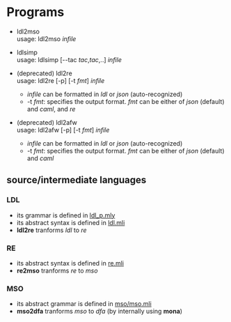# Programs

- ldl2mso  
  usage: ldl2mso _infile_

- ldlsimp  
  usage: ldlsimp [--tac _tac_,_tac_,..] _infile_

- (deprecated) ldl2re  
  usage: ldl2re [-p] [-t _fmt_] _infile_
  - _infile_ can be formatted in _ldl_ or _json_ (auto-recognized)
  - -t _fmt_: specifies the output format.
    _fmt_ can be either of _json_ (default) and _caml_, and _re_

- (deprecated) ldl2afw  
  usage: ldl2afw [-p] [-t _fmt_] _infile_   
  - _infile_ can be formatted in _ldl_ or _json_ (auto-recognized)
  - -t _fmt_: specifies the output format.
    _fmt_ can be either of _json_ (default) and _caml_


## source/intermediate languages

### LDL
- its grammar is defined in [ldl\_p.mly](ldl_p.mly)
- its abstract syntax is defined in [ldl.mli](src/ldl.mli)
- __ldl2re__ tranforms _ldl_ to _re_

### RE
- its abstract syntax is defined in [re.mli](re.mli)
- __re2mso__ tranforms _re_ to _mso_

### MSO
- its abstract grammar is defined in [mso/mso.mli](mso/mso.mli)
- __mso2dfa__ tranforms _mso_ to _dfa_ (by internally using __mona__)
